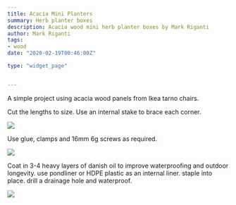 ```yaml
---
title: Acacia Mini Planters
summary: Herb planter boxes
description: Acacia wood mini herb planter boxes by Mark Riganti 
author: Mark Riganti 
tags:
- wood
date: "2020-02-19T00:46:00Z"

type: "widget_page" 


---
```


A simple project using acacia wood panels from Ikea tarno chairs.

Cut the lengths to size. Use an internal stake to brace each corner.


![](/img/project/miniplanter/I01.jpg) 

Use glue, clamps and 16mm 6g screws as required.


![](/img/project/miniplanter/I02.jpg) 

Coat in 3-4 heavy layers of danish oil to improve waterproofing and outdoor longevity.
use pondliner or HDPE plastic as an internal liner. staple into place. drill a drainage hole and waterproof.


![](/img/project/miniplanter/I03.jpg) 



